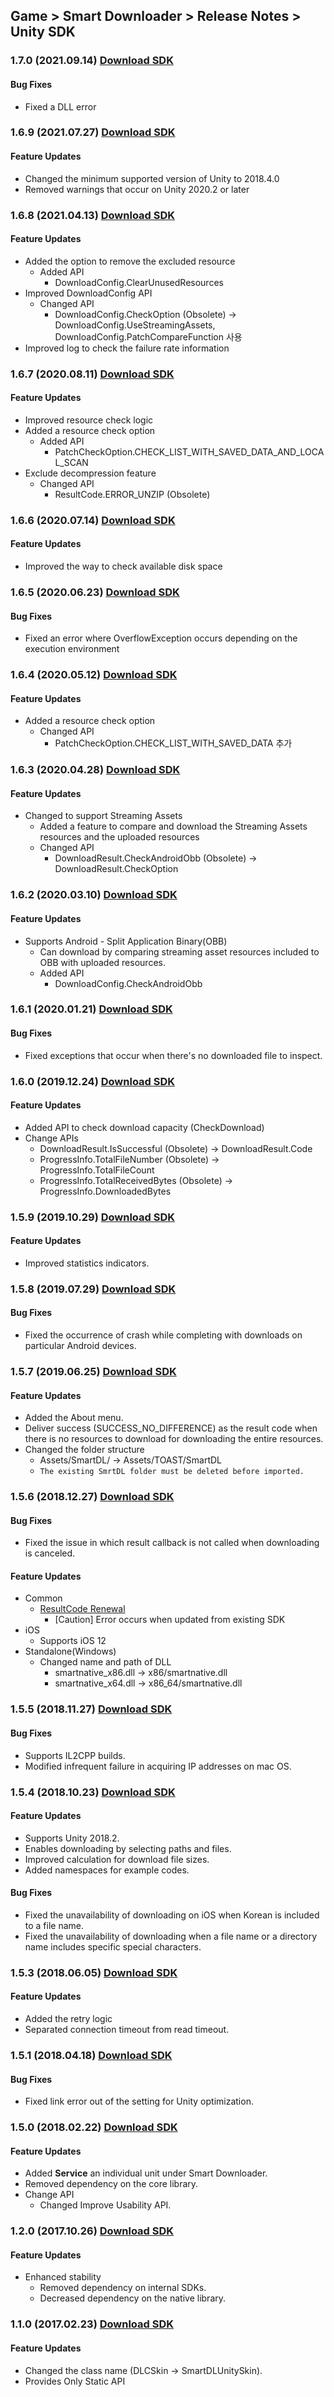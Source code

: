 ## Game > Smart Downloader > Release Notes > Unity SDK

### 1.7.0 (2021.09.14) [Download SDK](https://static.toastoven.net/toastcloud/sdk_download/Smart%20Downloader/Smart-downloader-1.7.0.unitypackage)

#### Bug Fixes
* Fixed a DLL error

### 1.6.9 (2021.07.27) [Download SDK](https://static.toastoven.net/toastcloud/sdk_download/Smart%20Downloader/Smart-downloader-1.6.9.unitypackage)

#### Feature Updates
* Changed the minimum supported version of Unity to 2018.4.0
* Removed warnings that occur on Unity 2020.2 or later


### 1.6.8 (2021.04.13) [Download SDK](https://static.toastoven.net/toastcloud/sdk_download/Smart%20Downloader/Smart-downloader-1.6.8.unitypackage)

#### Feature Updates
* Added the option to remove the excluded resource
    * Added API
        * DownloadConfig.ClearUnusedResources
* Improved DownloadConfig API 
    * Changed API
        * DownloadConfig.CheckOption (Obsolete) → DownloadConfig.UseStreamingAssets, DownloadConfig.PatchCompareFunction 사용
* Improved log to check the failure rate information


### 1.6.7 (2020.08.11) [Download SDK](https://static.toastoven.net/toastcloud/sdk_download/Smart%20Downloader/Smart-downloader-1.6.7.unitypackage)

#### Feature Updates
* Improved resource check logic
* Added a resource check option
    * Added API
        * PatchCheckOption.CHECK_LIST_WITH_SAVED_DATA_AND_LOCAL_SCAN
* Exclude decompression feature
    * Changed API
        * ResultCode.ERROR_UNZIP (Obsolete)


### 1.6.6 (2020.07.14) [Download SDK](https://static.toastoven.net/toastcloud/sdk_download/Smart%20Downloader/Smart-downloader-1.6.6.unitypackage)

#### Feature Updates
* Improved the way to check available disk space


### 1.6.5 (2020.06.23) [Download SDK](https://static.toastoven.net/toastcloud/sdk_download/Smart%20Downloader/Smart-downloader-1.6.5.unitypackage)

#### Bug Fixes
* Fixed an error where OverflowException occurs depending on the execution environment


### 1.6.4 (2020.05.12) [Download SDK](https://static.toastoven.net/toastcloud/sdk_download/Smart%20Downloader/Smart-downloader-1.6.4.unitypackage)

#### Feature Updates
* Added a resource check option
    * Changed API
        * PatchCheckOption.CHECK_LIST_WITH_SAVED_DATA 추가

### 1.6.3 (2020.04.28) [Download SDK](https://static.toastoven.net/toastcloud/sdk_download/Smart%20Downloader/Smart-downloader-1.6.3.unitypackage)

#### Feature Updates
* Changed to support Streaming Assets
    * Added a feature to compare and download the Streaming Assets resources and the uploaded resources
    * Changed API
        * DownloadResult.CheckAndroidObb (Obsolete) → DownloadResult.CheckOption


### 1.6.2 (2020.03.10) [Download SDK](https://static.toastoven.net/toastcloud/sdk_download/Smart%20Downloader/Smart-downloader-1.6.2.unitypackage)

#### Feature Updates
* Supports Android - Split Application Binary(OBB) 
    * Can download by comparing streaming asset resources included to OBB with uploaded resources.
    * Added API 
        * DownloadConfig.CheckAndroidObb

### 1.6.1 (2020.01.21) [Download SDK](https://static.toastoven.net/toastcloud/sdk_download/Smart%20Downloader/Smart-downloader-1.6.1.unitypackage)

#### Bug Fixes
* Fixed exceptions that occur when there's no downloaded file to inspect. 


### 1.6.0 (2019.12.24) [Download SDK](https://static.toastoven.net/toastcloud/sdk_download/Smart%20Downloader/Smart-downloader-1.6.0.unitypackage)

#### Feature Updates
* Added API to check download capacity (CheckDownload)
* Change APIs 
    * DownloadResult.IsSuccessful (Obsolete) → DownloadResult.Code
    * ProgressInfo.TotalFileNumber (Obsolete) → ProgressInfo.TotalFileCount
    * ProgressInfo.TotalReceivedBytes (Obsolete) → ProgressInfo.DownloadedBytes


### 1.5.9 (2019.10.29) [Download SDK](https://static.toastoven.net/toastcloud/sdk_download/Smart%20Downloader/Smart-downloader-1.5.9.unitypackage)

#### Feature Updates
* Improved statistics indicators.

### 1.5.8 (2019.07.29) [Download SDK](https://static.toastoven.net/toastcloud/sdk_download/Smart%20Downloader/Smart-downloader-1.5.8.unitypackage)

#### Bug Fixes
* Fixed the occurrence of crash while completing with downloads on particular Android devices.


### 1.5.7 (2019.06.25) [Download SDK](https://static.toastoven.net/toastcloud/sdk_download/Smart%20Downloader/Smart-downloader-1.5.7.unitypackage)

#### Feature Updates
* Added the About menu.
* Deliver success (SUCCESS_NO_DIFFERENCE) as the result code when there is no resources to download for downloading the entire resources. 
* Changed the folder structure
    * Assets/SmartDL/ → Assets/TOAST/SmartDL
    * `The existing SmrtDL folder must be deleted before imported. `

### 1.5.6 (2018.12.27) [Download SDK](https://static.toastoven.net/toastcloud/sdk_download/Smart%20Downloader/Smart-downloader-1.5.6.unitypackage)

#### Bug Fixes
* Fixed the issue in which result callback is not called when downloading is canceled.

#### Feature Updates
* Common
    * [ResultCode Renewal](/Game/Smart%20Downloader/ko/error-code)
        * [Caution] Error occurs when updated from existing SDK
* iOS
    * Supports iOS 12 
* Standalone(Windows)
    * Changed name and path of DLL 
        * smartnative_x86.dll → x86/smartnative.dll
        * smartnative_x64.dll → x86_64/smartnative.dll


### 1.5.5 (2018.11.27) [Download SDK](https://static.toastoven.net/toastcloud/sdk_download/Smart%20Downloader/Smart-downloader-1.5.5.unitypackage)

#### Bug Fixes
* Supports IL2CPP builds. 
* Modified infrequent failure in acquiring IP addresses on mac OS. 


### 1.5.4 (2018.10.23) [Download SDK](https://static.toastoven.net/toastcloud/sdk_download/Smart%20Downloader/Smart-downloader-1.5.4.unitypackage)

#### Feature Updates
* Supports Unity 2018.2. 
* Enables downloading by selecting paths and files. 
* Improved calculation for download file sizes.
* Added namespaces for example codes. 

#### Bug Fixes
* Fixed the unavailability of downloading on iOS when Korean is included to a file name. 
* Fixed the unavailability of downloading when a file name or a directory name includes specific special characters.



### 1.5.3 (2018.06.05) [Download SDK](https://static.toastoven.net/toastcloud/sdk_download/Smart%20Downloader/Smart-downloader-1.5.3.unitypackage)

#### Feature Updates
* Added the retry logic 
* Separated connection timeout from read timeout.


### 1.5.1 (2018.04.18) [Download SDK](https://static.toastoven.net/toastcloud/sdk_download/Smart%20Downloader/Smart-downloader-1.5.1.unitypackage)

#### Bug Fixes
* Fixed link error out of the setting for Unity optimization.


### 1.5.0 (2018.02.22) [Download SDK](https://static.toastoven.net/toastcloud/sdk_download/Smart%20Downloader/Smart-downloader-1.5.0.unitypackage)

#### Feature Updates
* Added **Service** an individual unit under Smart Downloader. 
* Removed dependency on the core library.
* Change API 
    * Changed Improve Usability API.


### 1.2.0 (2017.10.26) [Download SDK](https://static.toastoven.net/toastcloud/sdk_download/Smart%20Downloader/Smart-downloader-1.2.0.unitypackage)

#### Feature Updates
* Enhanced stability 
    * Removed dependency on internal SDKs. 
    * Decreased dependency on the native library.

### 1.1.0 (2017.02.23) [Download SDK](https://static.toastoven.net/toastcloud/sdk_download/Smart%20Downloader/SmartDownloaderSDK_v1.1.0.unitypackage)

#### Feature Updates
* Changed the class name (DLCSkin -> SmartDLUnitySkin).
* Provides Only Static API 

